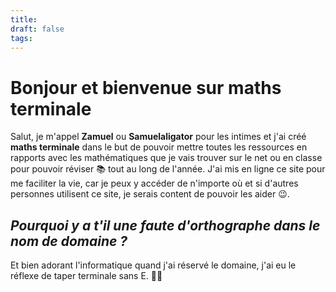 ```yaml
---
title: 
draft: false
tags:
---
```

# Bonjour et bienvenue sur maths terminale

Salut, je m'appel **Zamuel** ou **Samuelaligator** pour les intimes et j'ai créé **maths terminale** dans le but de pouvoir mettre toutes les ressources en rapports avec les mathématiques que je vais trouver sur le net ou en classe pour pouvoir réviser 📚 tout au long de l'année. J'ai mis en ligne ce site pour me faciliter la vie, car je peux y accéder de n'importe où et si d'autres personnes utilisent ce site, je serais content de pouvoir les aider 😉.

## _Pourquoi y a t'il une faute d'orthographe dans le nom de domaine ?_

Et bien adorant l'informatique quand j'ai réservé le domaine, j'ai eu le réflexe de taper terminale sans E. 🧑‍💻


